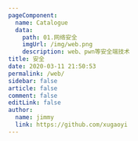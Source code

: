 ```yaml
---
pageComponent:
  name: Catalogue
  data:
    path: 01.网络安全
    imgUrl: /img/web.png
    description: web、pwn等安全端技术
title: 安全
date: 2020-03-11 21:50:53
permalink: /web/
sidebar: false
article: false
comment: false
editLink: false
author:
  name: jimmy
  link: https://github.com/xugaoyi
---
```

